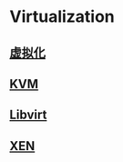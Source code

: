 # Virtualization
## [虚拟化](virtualization.md)


## [KVM](kvm.md)


## [Libvirt](libvirt.md)


## [XEN](xen.md)


